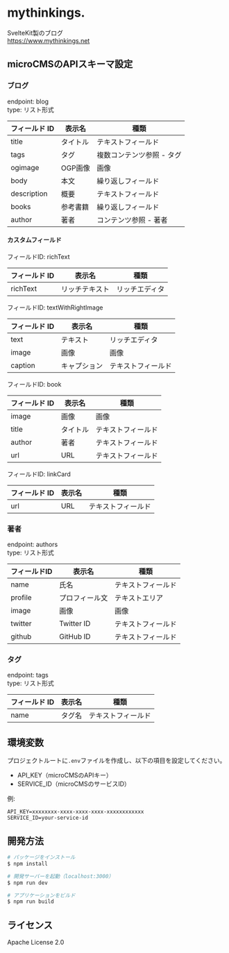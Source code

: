 # mythinkings.
SvelteKit製のブログ  
https://www.mythinkings.net

## microCMSのAPIスキーマ設定
### ブログ
endpoint: blog  
type: リスト形式

| フィールド ID | 表示名     | 種類                        |
| ------------- | ---------- | --------------------------- |
| title         | タイトル    | テキストフィールド          |
| tags          | タグ       | 複数コンテンツ参照 - タグ   |
| ogimage       | OGP画像    | 画像                     |
| body          | 本文       | 繰り返しフィールド         |
| description   | 概要       | テキストフィールド        |
| books         | 参考書籍    | 繰り返しフィールド        |
| author        | 著者       | コンテンツ参照 - 著者     |

#### カスタムフィールド
フィールドID: richText

| フィールド ID | 表示名     | 種類                        |
| ------------- | ---------- | --------------------------- |
| richText      | リッチテキスト   | リッチエディタ   |


フィールドID: textWithRightImage

| フィールド ID | 表示名     | 種類                        |
| ------------- | ---------- | --------------------------- |
| text        | テキスト | リッチエディタ            |
| image       | 画像    | 画像                     |
| caption     | キャプション  | テキストフィールド   |


フィールドID: book

| フィールド ID | 表示名     | 種類                        |
| ------------- | ---------- | --------------------------- |
| image         | 画像    | 画像                     |
| title         | タイトル    | テキストフィールド     |
| author        | 著者       | テキストフィールド     |
| url           | URL  | テキストフィールド   |


フィールドID: linkCard

| フィールド ID | 表示名     | 種類                        |
| ------------- | ---------- | --------------------------- |
| url           | URL  | テキストフィールド   |


### 著者
endpoint: authors  
type: リスト形式

| フィールドID | 表示名 | 種類 |
| ------------- | ------------- | ----- |
| name    | 氏名 | テキストフィールド |
| profile | プロフィール文 | テキストエリア |
| image   | 画像 | 画像 |
| twitter | Twitter ID | テキストフィールド |
| github  | GitHub ID | テキストフィールド |


### タグ
endpoint: tags  
type: リスト形式

| フィールド ID | 表示名 | 種類               |
| ------------- | ------ | ------------------ |
| name          | タグ名   | テキストフィールド |


## 環境変数
プロジェクトルートに`.env`ファイルを作成し、以下の項目を設定してください。
- API_KEY（microCMSのAPIキー）
- SERVICE_ID（microCMSのサービスID）

例:
```
API_KEY=xxxxxxxx-xxxx-xxxx-xxxx-xxxxxxxxxxxx
SERVICE_ID=your-service-id
```

## 開発方法

```bash
# パッケージをインストール
$ npm install

# 開発サーバーを起動（localhost:3000）
$ npm run dev

# アプリケーションをビルド
$ npm run build
```

## ライセンス
Apache License 2.0